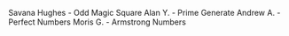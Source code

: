 Savana Hughes - Odd Magic Square
Alan Y. - Prime Generate
Andrew A. - Perfect Numbers
Moris G. - Armstrong Numbers